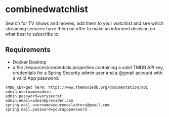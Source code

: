 # combinedwatchlist
Search for TV shows and movies, add them to your watchlist and see which streaming services have them on offer to make an informed decision on what best to subscribe to.


## Requirements
- Docker Desktop
- a file /resources/credentials.properties containing a valid TMDB API key, credentials for a Spring Security admin user and a @gmail account with a valid App password:
```properties
TMDB_KEY=get here: https://www.themoviedb.org/documentation/api
admin.username=admin
admin.password=verysecret
admin.email=admin@provider.com
spring.mail.username=youremailadress@gmail.com
spring.mail.password=yourapppassword
```
